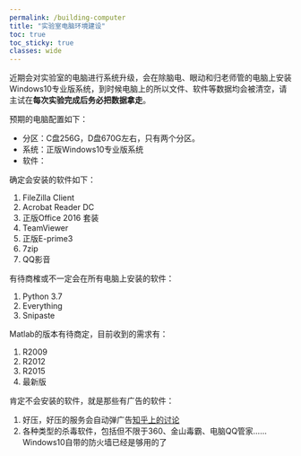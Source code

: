 ```yaml
---
permalink: /building-computer
title: "实验室电脑环境建设"
toc: true
toc_sticky: true
classes: wide
---
```


近期会对实验室的电脑进行系统升级，会在除脑电、眼动和归老师管的电脑上安装Windows10专业版系统，到时候电脑上的所以文件、软件等数据均会被清空，请主试在**每次实验完成后务必把数据拿走**。

预期的电脑配置如下：
- 分区：C盘256G，D盘670G左右，只有两个分区。
- 系统：正版Windows10专业版系统
- 软件：



确定会安装的软件如下：

1. FileZilla Client
2. Acrobat Reader DC
3. 正版Office 2016 套装
4. TeamViewer
5. 正版E-prime3
6. 7zip
7. QQ影音

有待商榷或不一定会在所有电脑上安装的软件：

1. Python 3.7
2. Everything
3. Snipaste

Matlab的版本有待商定，目前收到的需求有：

1. R2009
2. R2012
3. R2015
4. 最新版

肯定不会安装的软件，就是那些有广告的软件：

1. 好压，好压的服务会自动弹广告[知乎上的讨论](https://www.zhihu.com/question/29789105)
2. 各种类型的杀毒软件，包括但不限于360、金山毒霸、电脑QQ管家……Windows10自带的防火墙已经是够用的了
